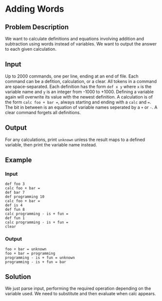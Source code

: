 # Adding Words

## Problem Description

We want to calculate definitions and equations involving addition and subtraction using words instead of variables. We want to output the answer to each given calculation.

## Input

Up to 2000 commands, one per line, ending at an end of file. Each command can be a defition, calculation, or a clear. All tokens in a command are space-separated. Each definition has the form `def x y` where `x` is the variable name and `y` is an integer from -1000 to +1000. Defining a variable again will overwrite its value with the newest definition. A calculation is of the form `calc foo + bar =`, always starting and ending with a `calc` and `=`. The bit in between is an equation of variable names seperated by a `+` or `-`. A clear command forgets all definitions.

## Output

For any calculations, print `unknown` unless the result maps to a defined variable, then print the variable name instead.

## Example

### Input

```
def foo 3
calc foo + bar =
def bar 7
def programming 10
calc foo + bar =
def is 4
def fun 8
calc programming - is + fun =
def fun 1
calc programming - is + fun =
clear
```

### Output

```
foo + bar = unknown
foo + bar = programming
programming - is + fun = unknown
programming - is + fun = bar
```

## Solution

We just parse input, performing the required operation depending on the variable used. We need to substitute and then evaluate when calc appears.
